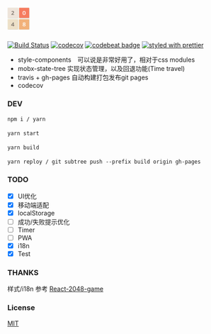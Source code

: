 # <img src="./src/assets/images/logo.png" alt="logo" width="50" height="50" />
[![Build Status](https://travis-ci.org/Cacivy/2048.svg?branch=master)](https://travis-ci.org/Cacivy/2048)
[![codecov](https://codecov.io/gh/Cacivy/2048/branch/master/graph/badge.svg)](https://codecov.io/gh/Cacivy/2048)
[![codebeat badge](https://codebeat.co/badges/4e11cf73-62e2-4321-8a67-195c555618cf)](https://codebeat.co/projects/github-com-cacivy-2048-master)
[![styled with prettier](https://img.shields.io/badge/styled_with-prettier-ff69b4.svg)](#badge)

+ style-components　可以说是非常好用了，相对于css modules
+ mobx-state-tree 实现状态管理，以及回退功能(Time travel)
+ travis + gh-pages 自动构建打包发布git pages
+ codecov


### DEV

```
npm i / yarn

yarn start

yarn build

yarn reploy / git subtree push --prefix build origin gh-pages
```

### TODO

- [x] UI优化
- [x] 移动端适配
- [x] localStorage
- [ ] 成功/失败提示优化
- [ ] Timer
- [ ] PWA
- [x] i18n
- [x] Test

### THANKS

样式/i18n 参考 [React-2048-game](https://github.com/devrsi0n/React-2048-game)

### License

[MIT](https://opensource.org/licenses/MIT)